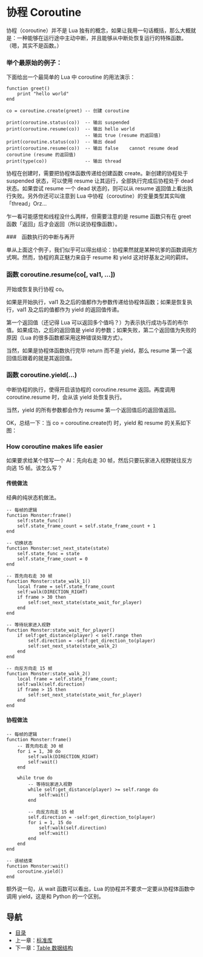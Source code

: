 # 协程 Coroutine

协程（coroutine）并不是 Lua 独有的概念，如果让我用一句话概括，那么大概就是：一种能够在运行途中主动中断，并且能够从中断处恢复运行的特殊函数。（嗯，其实不是函数。）

### 举个最原始的例子：

下面给出一个最简单的 Lua 中 coroutine 的用法演示：

	function greet()
	    print "hello world"
	end
	
	co = coroutine.create(greet) -- 创建 coroutine
	
	print(coroutine.status(co))  -- 输出 suspended
	print(coroutine.resume(co))  -- 输出 hello world
	                             -- 输出 true (resume 的返回值)
	print(coroutine.status(co))  -- 输出 dead
	print(coroutine.resume(co))  -- 输出 false    cannot resume dead coroutine (resume 的返回值)
	print(type(co))              -- 输出 thread

协程在创建时，需要把协程体函数传递给创建函数 create。新创建的协程处于 suspended 状态，可以使用 resume 让其运行，全部执行完成后协程处于 dead 状态。如果尝试 resume 一个 dead 状态的，则可以从 resume 返回值上看出执行失败。另外你还可以注意到 Lua 中协程（coroutine）的变量类型其实叫做「thread」Orz...

乍一看可能感觉和线程没什么两样，但需要注意的是 resume 函数只有在 greet 函数「返回」后才会返回（所以说协程像函数）。

###　函数执行的中断与再开

单从上面这个例子，我们似乎可以得出结论：协程果然就是某种坑爹的函数调用方式啊。然而，协程的真正魅力来自于 resume 和 yield 这对好基友之间的羁绊。

### 函数 coroutine.resume(co[, val1, ...])

开始或恢复执行协程 co。

如果是开始执行，val1 及之后的值都作为参数传递给协程体函数；如果是恢复执行，val1 及之后的值都作为 yield 的返回值传递。

第一个返回值（还记得 Lua 可以返回多个值吗？）为表示执行成功与否的布尔值。如果成功，之后的返回值是 yield 的参数；如果失败，第二个返回值为失败的原因（Lua 的很多函数都采用这种错误处理方式）。

当然，如果是协程体函数执行完毕 return 而不是 yield，那么 resume 第一个返回值后跟着的就是其返回值。

### 函数 coroutine.yield(...)

中断协程的执行，使得开启该协程的 coroutine.resume 返回。再度调用 coroutine.resume 时，会从该 yield 处恢复执行。

当然，yield 的所有参数都会作为 resume 第一个返回值后的返回值返回。

OK，总结一下：当 co = coroutine.create(f) 时，yield 和 resume 的关系如下图：



### How coroutine makes life easier

如果要求给某个怪写一个 AI：先向右走 30 帧，然后只要玩家进入视野就往反方向逃 15 帧。该怎么写？

#### 传统做法

经典的纯状态机做法。

	-- 每帧的逻辑
	function Monster:frame()
	    self:state_func()
	    self.state_frame_count = self.state_frame_count + 1
	end
	
	-- 切换状态
	function Monster:set_next_state(state)
	    self.state_func = state
	    self.state_frame_count = 0
	end
	
	-- 首先向右走 30 帧
	function Monster:state_walk_1()
	    local frame = self.state_frame_count
	    self:walk(DIRECTION_RIGHT)
	    if frame > 30 then
	        self:set_next_state(state_wait_for_player)
	    end
	end
	
	-- 等待玩家进入视野
	function Monster:state_wait_for_player()
	    if self:get_distance(player) < self.range then
	        self.direction = -self:get_direction_to(player)
	        self:set_next_state(state_walk_2)
	    end
	end
	
	-- 向反方向走 15 帧
	function Monster:state_walk_2()
	    local frame = self.state_frame_count;
	    self:walk(self.direction)
	    if frame > 15 then
	        self:set_next_state(state_wait_for_player)
	    end
	end

#### 协程做法

	-- 每帧的逻辑
	function Monster:frame()
	    -- 首先向右走 30 帧
	    for i = 1, 30 do
	        self:walk(DIRECTION_RIGHT)
	        self:wait()
	    end
	
	    while true do
	        -- 等待玩家进入视野
	        while self:get_distance(player) >= self.range do
	            self:wait()
	        end
	
	        -- 向反方向走 15 帧
	        self.direction = -self:get_direction_to(player)
	        for i = 1, 15 do
	            self:walk(self.direction)
	            self:wait()
	        end
	    end
	end
	
	-- 该帧结束
	function Monster:wait()
	    coroutine.yield()
	end

额外说一句，从 wait 函数可以看出，Lua 的协程并不要求一定要从协程体函数中调用 yield，这是和 Python 的一个区别。

## 导航
* [目录](00.md)
* 上一章：[标准库](04.md)
* 下一章：[Table 数据结构](06.md)